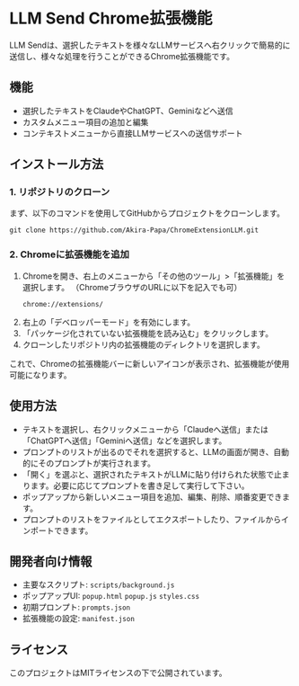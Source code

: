 

# LLM Send Chrome拡張機能

LLM Sendは、選択したテキストを様々なLLMサービスへ右クリックで簡易的に送信し、様々な処理を行うことができるChrome拡張機能です。

## 機能
- 選択したテキストをClaudeやChatGPT、Geminiなどへ送信
- カスタムメニュー項目の追加と編集
- コンテキストメニューから直接LLMサービスへの送信サポート

## インストール方法

### 1. リポジトリのクローン
まず、以下のコマンドを使用してGitHubからプロジェクトをクローンします。

```
git clone https://github.com/Akira-Papa/ChromeExtensionLLM.git
```

### 2. Chromeに拡張機能を追加
1. Chromeを開き、右上のメニューから「その他のツール」>「拡張機能」を選択します。
 （ChromeブラウザのURLに以下を記入でも可）
   ```
   chrome://extensions/
   ```
3. 右上の「デベロッパーモード」を有効にします。
4. 「パッケージ化されていない拡張機能を読み込む」をクリックします。
5. クローンしたリポジトリ内の拡張機能のディレクトリを選択します。

これで、Chromeの拡張機能バーに新しいアイコンが表示され、拡張機能が使用可能になります。

## 使用方法
- テキストを選択し、右クリックメニューから「Claudeへ送信」または「ChatGPTへ送信」「Geminiへ送信」などを選択します。
- プロンプトのリストが出るのでそれを選択すると、LLMの画面が開き、自動的にそのプロンプトが実行されます。
- 「開く」を選ぶと、選択されたテキストがLLMに貼り付けられた状態で止まります。必要に応じてプロンプトを書き足して実行して下さい。
- ポップアップから新しいメニュー項目を追加、編集、削除、順番変更できます。
- プロンプトのリストをファイルとしてエクスポートしたり、ファイルからインポートできます。

## 開発者向け情報
- 主要なスクリプト: `scripts/background.js`
- ポップアップUI: `popup.html` `popup.js` `styles.css`
- 初期プロンプト: `prompts.json`
- 拡張機能の設定: `manifest.json`

## ライセンス
このプロジェクトはMITライセンスの下で公開されています。
